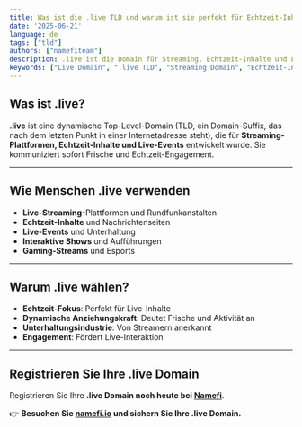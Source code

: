 ```yaml
---
title: Was ist die .live TLD und warum ist sie perfekt für Echtzeit-Inhalte?
date: '2025-06-21'
language: de
tags: ["tld"]
authors: ["namefiteam"]
description: .live ist die Domain für Streaming, Echtzeit-Inhalte und Live-Events. Perfekt für Rundfunkanstalten und Live-Unterhaltung.
keywords: ["Live Domain", ".live TLD", "Streaming Domain", "Echtzeit-Inhalte", "Live-Events", "Broadcaster"]
---
```


## **Was ist .live?**

**.live** ist eine dynamische Top-Level-Domain (TLD, ein Domain-Suffix, das nach dem letzten Punkt in einer Internetadresse steht), die für **Streaming-Plattformen, Echtzeit-Inhalte und Live-Events** entwickelt wurde. Sie kommuniziert sofort Frische und Echtzeit-Engagement.

---

## **Wie Menschen .live verwenden**

*   **Live-Streaming**-Plattformen und Rundfunkanstalten
*   **Echtzeit-Inhalte** und Nachrichtenseiten
*   **Live-Events** und Unterhaltung
*   **Interaktive Shows** und Aufführungen
*   **Gaming-Streams** und Esports

---

## **Warum .live wählen?**

*   **Echtzeit-Fokus**: Perfekt für Live-Inhalte
*   **Dynamische Anziehungskraft**: Deutet Frische und Aktivität an
*   **Unterhaltungsindustrie**: Von Streamern anerkannt
*   **Engagement**: Fördert Live-Interaktion

---

## **Registrieren Sie Ihre .live Domain**

Registrieren Sie Ihre **.live Domain noch heute bei [Namefi](https://namefi.io)**.

👉 **Besuchen Sie [namefi.io](https://namefi.io) und sichern Sie Ihre .live Domain.**